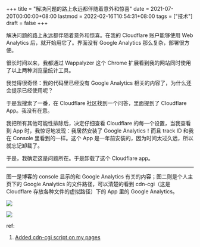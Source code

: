 +++
title = "解决问题的路上永远都伴随着意外和惊喜"
date = 2021-07-20T00:00:00+08:00
lastmod = 2022-02-16T10:54:31+08:00
tags = ["技术"]
draft = false
+++

解决问题的路上永远都伴随着意外和惊喜。在我的 Cloudflare 账户能够使用 Web Analytics 后，就开始用它了。界面没有 Google Analytics 那么复杂，部署很方便。

很长时间以来，我都通过 Wappalyzer 这个 Chrome 扩展看到我的网站同时使用了以上两种浏览量统计工具。

我觉得很奇怪：我的代码里已经没有 Google Analytics 相关的内容了，为什么还会提示已经使用呢？

于是我搜索了一番，在 Cloudflare 社区找到一个问答，里面提到了 Cloudflare App。我没有在意。

我把所有其他可能性排除后，决定仔细查看 Cloudflare 的每一个设置，当我查看到 App 时，我惊讶地发现：我居然安装了 Google Analytics！而且 track ID 和我在 Console 里看到的一样。这个 App 是一年前安装的，因为时间太过久远，所以就忘记卸载了。

于是，我确定这是问题所在。于是卸载了这个 Cloudflare app。

---

图一是博客的 console 显示的和 Google Analytics 有关的内容；图二则是个人主页下的 Google Analytics 的文件路径，可以清楚的看到 cdn-cgi（这是 Cloudflare 存放各种文件的虚拟路径）下的 App 里的 Google Analytics。

![](https://static-1258637336.cos.ap-shanghai.myqcloud.com/cf-ga-0.png)

![](https://static-1258637336.cos.ap-shanghai.myqcloud.com/cf-ga-1.png)

ref:

1.  [Added cdn-cgi script on my pages](https://community.cloudflare.com/t/added-cdn-cgi-script-on-my-pages/3342)
